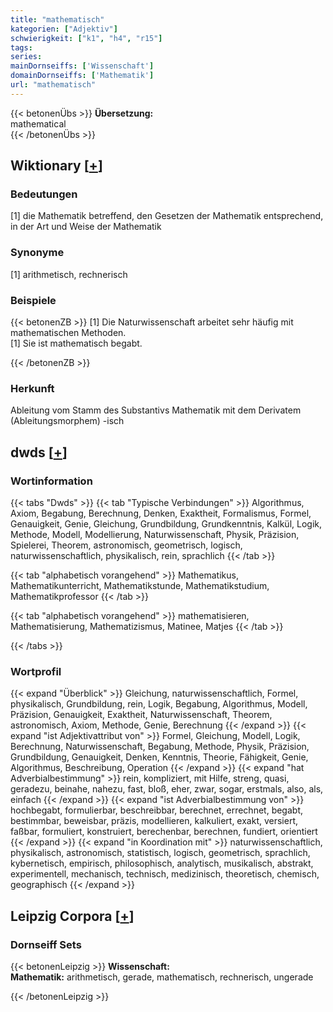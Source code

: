```yaml
---
title: "mathematisch"
kategorien: ["Adjektiv"]
schwierigkeit: ["k1", "h4", "r15"]
tags:
series:
mainDornseiffs: ['Wissenschaft']
domainDornseiffs: ['Mathematik']
url: "mathematisch"
---
```


{{< betonenÜbs >}}
**Übersetzung:**  
mathematical  
{{< /betonenÜbs >}}

## Wiktionary [[+](https://de.wiktionary.org/wiki/mathematisch)]

### Bedeutungen
[1] die Mathematik betreffend, den Gesetzen der Mathematik entsprechend, in der Art und Weise der Mathematik  

### Synonyme
[1] arithmetisch, rechnerisch  

### Beispiele
{{< betonenZB >}}
[1] Die Naturwissenschaft arbeitet sehr häufig mit mathematischen Methoden.  
[1] Sie ist mathematisch begabt.  

{{< /betonenZB >}}
### Herkunft
Ableitung vom Stamm des Substantivs Mathematik mit dem Derivatem (Ableitungsmorphem) -isch  



## dwds [[+](https://www.dwds.de/wb/mathematisch)]

### Wortinformation
{{< tabs "Dwds" >}}
{{< tab "Typische Verbindungen" >}}
Algorithmus, Axiom, Begabung, Berechnung, Denken, Exaktheit, Formalismus, Formel, Genauigkeit, Genie, Gleichung, Grundbildung, Grundkenntnis, Kalkül, Logik, Methode, Modell, Modellierung, Naturwissenschaft, Physik, Präzision, Spielerei, Theorem, astronomisch, geometrisch, logisch, naturwissenschaftlich, physikalisch, rein, sprachlich
{{< /tab >}}

{{< tab "alphabetisch vorangehend" >}}
Mathematikus, Mathematikunterricht, Mathematikstunde, Mathematikstudium, Mathematikprofessor
{{< /tab >}}

{{< tab "alphabetisch vorangehend" >}}
mathematisieren, Mathematisierung, Mathematizismus, Matinee, Matjes
{{< /tab >}}

{{< /tabs >}}

### Wortprofil
{{< expand "Überblick" >}} Gleichung, naturwissenschaftlich, Formel, physikalisch, Grundbildung, rein, Logik, Begabung, Algorithmus, Modell, Präzision, Genauigkeit, Exaktheit, Naturwissenschaft, Theorem, astronomisch, Axiom, Methode, Genie, Berechnung {{< /expand >}}
{{< expand "ist Adjektivattribut von" >}} Formel, Gleichung, Modell, Logik, Berechnung, Naturwissenschaft, Begabung, Methode, Physik, Präzision, Grundbildung, Genauigkeit, Denken, Kenntnis, Theorie, Fähigkeit, Genie, Algorithmus, Beschreibung, Operation {{< /expand >}}
{{< expand "hat Adverbialbestimmung" >}} rein, kompliziert, mit Hilfe, streng, quasi, geradezu, beinahe, nahezu, fast, bloß, eher, zwar, sogar, erstmals, also, als, einfach {{< /expand >}}
{{< expand "ist Adverbialbestimmung von" >}} hochbegabt, formulierbar, beschreibbar, berechnet, errechnet, begabt, bestimmbar, beweisbar, präzis, modellieren, kalkuliert, exakt, versiert, faßbar, formuliert, konstruiert, berechenbar, berechnen, fundiert, orientiert {{< /expand >}}
{{< expand "in Koordination mit" >}} naturwissenschaftlich, physikalisch, astronomisch, statistisch, logisch, geometrisch, sprachlich, kybernetisch, empirisch, philosophisch, analytisch, musikalisch, abstrakt, experimentell, mechanisch, technisch, medizinisch, theoretisch, chemisch, geographisch {{< /expand >}}

## Leipzig Corpora [[+](https://corpora.uni-leipzig.de/en/res?word=mathematisch&corpusId=deu_newscrawl-public_2018)]

### Dornseiff Sets
{{< betonenLeipzig >}}
**Wissenschaft:**  
**Mathematik:** arithmetisch, gerade, mathematisch, rechnerisch, ungerade  

{{< /betonenLeipzig >}}
